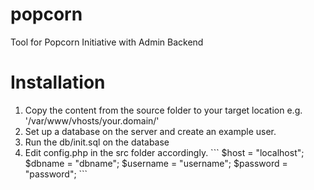# popcorn
Tool for Popcorn Initiative with Admin Backend

# Installation
<ol>
<li>
Copy the content from the source folder to your target location
e.g. '/var/www/vhosts/your.domain/'
</li>

<li>
Set up a database on the server and create an example user.
</li>

<li>
Run the db/init.sql on the database
</li>

<li>
Edit config.php in the src folder accordingly. 
	```
	$host = "localhost";
	$dbname = "dbname";
	$username = "username";
	$password = "password";
	```
</li>
</ol>
